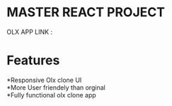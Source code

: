  # MASTER REACT PROJECT 

 OLX APP LINK : 
 # Features <br>
  *Responsive Olx clone UI <br>
  *More User friendely than orginal <br>
  *Fully functional olx clone app <br>
 

